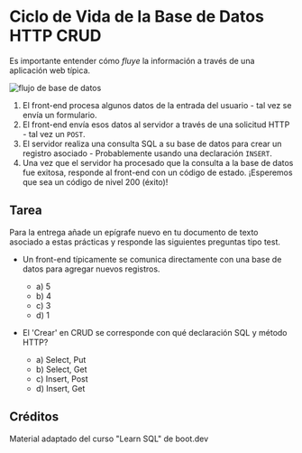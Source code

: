 # Ciclo de Vida de la Base de Datos HTTP CRUD

Es importante entender cómo *fluye* la información a través de una aplicación web típica.

![flujo de base de datos](https://storage.googleapis.com/qvault-webapp-dynamic-assets/course_assets/hli3crD.png)

1. El front-end procesa algunos datos de la entrada del usuario - tal vez se envía un formulario.
2. El front-end envía esos datos al servidor a través de una solicitud HTTP - tal vez un `POST`.
3. El servidor realiza una consulta SQL a su base de datos para crear un registro asociado - Probablemente usando una declaración `INSERT`.
4. Una vez que el servidor ha procesado que la consulta a la base de datos fue exitosa, responde al front-end con un código de estado. ¡Esperemos que sea un código de nivel 200 (éxito)!

## Tarea

Para la entrega añade un epígrafe nuevo en tu documento de texto asociado a estas prácticas y responde las siguientes preguntas tipo test.

- Un front-end típicamente se comunica directamente con una base de datos para agregar nuevos registros.
  - a) 5
  - b) 4
  - c) 3
  - d) 1

- El 'Crear' en CRUD se corresponde con qué declaración SQL y método HTTP?
  - a) Select, Put
  - b) Select, Get
  - c) Insert, Post
  - d) Insert, Get

## Créditos

Material adaptado del curso "Learn SQL" de boot.dev
